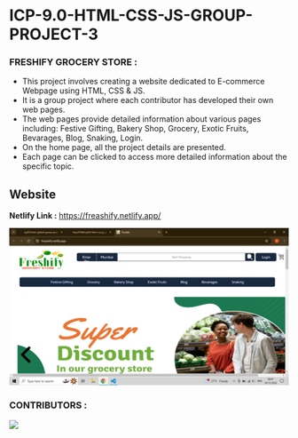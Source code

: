 
# ICP-9.0-HTML-CSS-JS-GROUP-PROJECT-3
### FRESHIFY GROCERY STORE :

- This project involves creating a website dedicated to  E-commerce Webpage using HTML, CSS & JS.
- It is a group project where each contributor has developed their own web pages.
- The web pages provide detailed information about various pages including: Festive Gifting, Bakery Shop, Grocery, Exotic Fruits, Bevarages, Blog, Snaking, Login.
- On the home page, all the project details are presented.
- Each page can be clicked to access more detailed information about the specific topic.

## Website  

**Netlify Link :** https://freashify.netlify.app/ 

![home page](img/Screenshot%20(82).png)

### CONTRIBUTORS :
 <a href="https://github.com/GauriTh06/icp9.0-html-css-js-github-group-project-3/graphs/contributors">
  <img src="https://contrib.rocks/image?repo=GauriTh06/icp9.0-html-css-js-github-group-project-3" />
</a>
